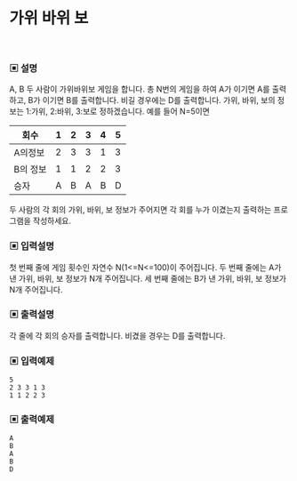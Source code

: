 # 가위 바위 보

<br>

### ▣ 설명

A, B 두 사람이 가위바위보 게임을 합니다. 총 N번의 게임을 하여 A가 이기면 A를 출력하고, B가 이기면 B를 출력합니다. 비길 경우에는 D를 출력합니다. 가위, 바위,
보의 정보는 1:가위, 2:바위, 3:보로 정하겠습니다. 예를 들어 N=5이면

| 회수    | 1 | 2 | 3 | 4 | 5 | 
|-------|---|---|---|---|---| 
| A의정보  | 2 | 3 | 3 | 1 | 3 |
| B의 정보 | 1 | 1 | 2 | 2 | 3 |
| 승자    | A | B | A | B | D |

두 사람의 각 회의 가위, 바위, 보 정보가 주어지면 각 회를 누가 이겼는지 출력하는 프로그램을 작성하세요.

### ▣ 입력설명

첫 번째 줄에 게임 횟수인 자연수 N(1<=N<=100)이 주어집니다. 두 번째 줄에는 A가 낸 가위, 바위, 보 정보가 N개 주어집니다. 세 번째 줄에는 B가 낸 가위, 바위,
보 정보가 N개 주어집니다.

### ▣ 출력설명

각 줄에 각 회의 승자를 출력합니다. 비겼을 경우는 D를 출력합니다.

### ▣ 입력예제

```text
5
2 3 3 1 3
1 1 2 2 3
```

### ▣ 출력예제

```text
A
B
A
B
D
```
